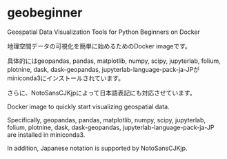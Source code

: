 # geobeginner
Geospatial Data Visualization Tools for Python Beginners on Docker

地理空間データの可視化を簡単に始めるためのDocker imageです。

具体的にはgeopandas, pandas, matplotlib, numpy, scipy, jupyterlab, folium, plotnine, dask, dask-geopandas, jupyterlab-language-pack-ja-JPがminiconda3にインストールされています。

さらに、NotoSansCJKjpによって日本語表記にも対応させています。

Docker image to quickly start visualizing geospatial data.

Specifically, geopandas, pandas, matplotlib, numpy, scipy, jupyterlab, folium, plotnine, dask, dask-geopandas, jupyterlab-language-pack-ja-JP are installed in miniconda3.

In addition, Japanese notation is supported by NotoSansCJKjp.
